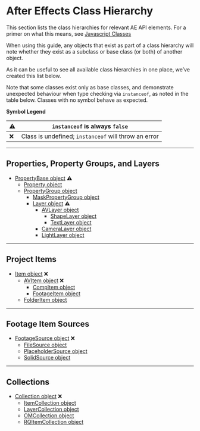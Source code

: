 <a id="classhierarchy"></a>

# After Effects Class Hierarchy

This section lists the class hierarchies for relevant AE API elements. For a primer on what this means, see [Javascript Classes](javascript.md#javascript-classes)

When using this guide, any objects that exist as part of a class hierarchy will note whether they exist as a subclass or base class (or both) of another object.

As it can be useful to see all available class hierarchies in one place, we’ve created this list below.

Note that some classes exist only as base classes, and demonstrate unexpected behaviour when type checking via `instanceof`, as noted in the table below. Classes with no symbol behave as expected.

**Symbol Legend**

| ⚠   | `instanceof` is always `false`                       |
|-----|------------------------------------------------------|
| ❌   | Class is undefined; `instanceof` will throw an error |

---

<a id="classhierarchy-properties"></a>

## Properties, Property Groups, and Layers

- [PropertyBase object](../properties/propertybase.md#propertybase) ⚠
  - [Property object](../properties/property.md#property)
  - [PropertyGroup object](../properties/propertygroup.md#propertygroup)
    - [MaskPropertyGroup object](../properties/maskpropertygroup.md#maskpropertygroup)
    - [Layer object](../layers/layer.md#layer) ⚠
      - [AVLayer object](../layers/avlayer.md#avlayer)
        - [ShapeLayer object](../layers/shapelayer.md#shapelayer)
        - [TextLayer object](../layers/textlayer.md#textlayer)
      - [CameraLayer object](../layers/cameralayer.md#cameralayer)
      - [LightLayer object](../layers/lightlayer.md#lightlayer)

---

<a id="classhierarchy-items"></a>

## Project Items

- [Item object](../items/item.md#item) ❌
  - [AVItem object](../items/avitem.md#avitem) ❌
    - [CompItem object](../items/compitem.md#compitem)
    - [FootageItem object](../items/footageitem.md#footageitem)
  - [FolderItem object](../items/folderitem.md#folderitem)

---

<a id="classhierarchy-sources"></a>

## Footage Item Sources

- [FootageSource object](../sources/footagesource.md#footagesource) ❌
  - [FileSource object](../sources/filesource.md#filesource)
  - [PlaceholderSource object](../sources/placeholdersource.md#placeholdersource)
  - [SolidSource object](../sources/solidsource.md#solidsource)

---

<a id="classhierarchy-collections"></a>

## Collections

- [Collection object](../other/collection.md#collection) ❌
  - [ItemCollection object](../items/itemcollection.md#itemcollection)
  - [LayerCollection object](../layers/layercollection.md#layercollection)
  - [OMCollection object](../renderqueue/omcollection.md#omcollection)
  - [RQItemCollection object](../renderqueue/rqitemcollection.md#rqitemcollection)
